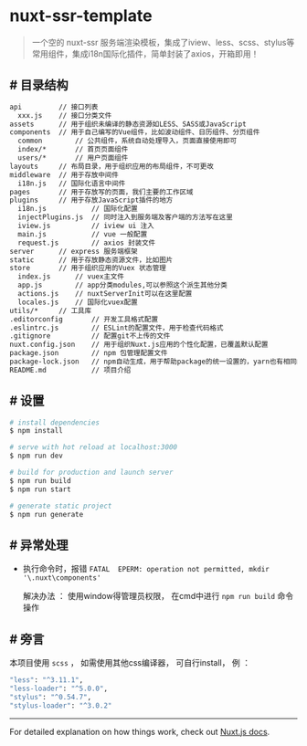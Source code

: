 
# nuxt-ssr-template

> 一个空的 nuxt-ssr 服务端渲染模板，集成了iview、less、scss、stylus等常用组件，集成i18n国际化插件，简单封装了axios，开箱即用！

## \# 目录结构

``` bash
api         // 接口列表
  xxx.js    // 接口分类文件
assets      // 用于组织未编译的静态资源如LESS、SASS或JavaScript
components  // 用于自己编写的Vue组件，比如波动组件、日历组件、分页组件
  common        // 公共组件，系统自动处理导入，页面直接使用即可
  index/*       // 首页页面组件
  users/*       // 用户页面组件   
layouts     // 布局目录，用于组织应用的布局组件，不可更改
middleware  // 用于存放中间件
  i18n.js   // 国际化语言中间件
pages       // 用于存放写的页面，我们主要的工作区域
plugins     // 用于存放JavaScript插件的地方
  i18n.js           // 国际化配置
  injectPlugins.js  // 同时注入到服务端及客户端的方法写在这里
  iview.js          // iview ui 注入
  main.js           // vue 一般配置
  request.js        // axios 封装文件
server      // express 服务端框架
static      // 用于存放静态资源文件，比如图片
store       // 用于组织应用的Vuex 状态管理
  index.js      // vuex主文件
  app.js        // app分类modules,可以参照这个派生其他分类
  actions.js    // nuxtServerInit可以在这里配置
  locales.js    // 国际化vuex配置
utils/*     // 工具库
.editorconfig       // 开发工具格式配置
.eslintrc.js        // ESLint的配置文件，用于检查代码格式
.gitignore          // 配置git不上传的文件
nuxt.config.json    // 用于组织Nuxt.js应用的个性化配置，已覆盖默认配置
package.json        // npm 包管理配置文件
package-lock.json   // npm自动生成，用于帮助package的统一设置的，yarn也有相同的操作
README.md           // 项目介绍
```

## \# 设置

``` bash
# install dependencies
$ npm install

# serve with hot reload at localhost:3000
$ npm run dev

# build for production and launch server
$ npm run build
$ npm run start

# generate static project
$ npm run generate
```

## \# 异常处理

- 执行命令时，报错 `FATAL  EPERM: operation not permitted, mkdir '\.nuxt\components'`  

  解决办法 ： 使用window得管理员权限， 在cmd中进行 `npm run build` 命令操作


## \# 旁言

本项目使用 `scss` ， 如需使用其他css编译器， 可自行install， 例 ：
```bash
"less": "^3.11.1",
"less-loader": "^5.0.0",
"stylus": "^0.54.7",
"stylus-loader": "^3.0.2"
```

---


For detailed explanation on how things work, check out [Nuxt.js docs](https://nuxtjs.org).

